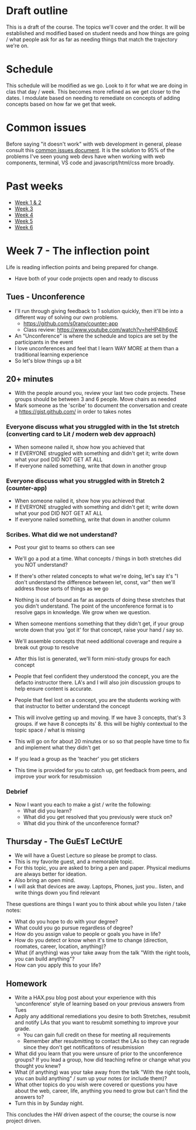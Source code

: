 # Draft outline
This is a draft of the course. The topics we'll cover and the order. It will be established and modified based on student needs and how things are going / what people ask for as far as needing things that match the trajectory we're on.

# Schedule
This schedule will be modified as we go. Look to it for what we are doing in clas that day / week. This becomes more refined as we get closer to the dates. I modulate based on needing to remediate on concepts of adding concepts based on how far we get that week.

# Common issues
Before saying "it doesn't work" with web development in general, please consult this [common issues document](common-issues.md). It is the solution to 95% of the problems I've seen young web devs have when working with web components, terminal, VS code and javascript/html/css more broadly.

# Past weeks
- [Week 1 & 2](sp25/week-1-2.md)
- [Week 3](sp25/week-3.md)
- [Week 4](sp25/week-4.md)
- [Week 5](sp25/week-5.md)
- [Week 6](sp25/week-6.md)

# Week 7 - The inflection point
Life is reading inflection points and being prepared for change.
- Have both of your code projects open and ready to discuss
## Tues - Unconference
- I'll run through giving feedback to 1 solution quickly, then it'll be into a different way of solving our own problems.
  - https://github.com/s0rany/counter-app
  - Class review: https://www.youtube.com/watch?v=heHP4lh6gvE
- An "Unconference" is where the schedule and topics are set by the participants in the event
- I love unconferences and feel that I learn WAY MORE at them than a traditional learning experience
- So let's blow things up a bit

## 20+ minutes
- With the people around you, review your last two code projects. These groups should be between 3 and 6 people. Move chairs as needed
- Mark someone as the 'scribe' to document the conversation and create a https://gist.github.com/ in order to takes notes

### Everyone discuss what you struggled with in the 1st stretch (converting card to Lit / modern web dev approach)

- When someone nailed it, show how you achieved that
- If EVERYONE struggled with something and didn't get it; write down what your pod DID NOT GET AT ALL
- If everyone nailed something, write that down in another group

### Everyone discuss what you struggled with in Stretch 2 (counter-app)

- When someone nailed it, show how you achieved that
- If EVERYONE struggled with something and didn't get it; write down what your pod DID NOT GET AT ALL
- If everyone nailed something, write that down in another column

### Scribes. What did we not understand?
- Post your gist to teams so others can see
- We'll go a pod at a time. What concepts / things in both stretches did you NOT understand?
- If there's other related concepts to what we're doing, let's say it's "I don't understand the difference between let, const, var" then we'll address those sorts of things as we go
- Nothing is out of bound as far as aspects of doing these stretches that you didn't understand. The point of the unconference format is to resolve gaps in knowledge. We grow when we question.
- When someone mentions something that they didn't get, if your group wrote down that you 'got it' for that concept, raise your hand / say so.
- We'll assemble concepts that need additional coverage and require a break out group to resolve
- After this list is generated, we'll form mini-study groups for each concept
- People that feel confident they understood the concept, you are the defacto instructor there. LA's and I will also join discussion groups to help ensure content is accurate.
- People that feel lost on a concept, you are the students working with that instructor to better understand the concept

- This will involve getting up and moving. If we have 3 concepts, that's 3 groups. if we have 8 concepts its' 8. this will be highly contextual to the topic space / what is missing
- This will go on for about 20 minutes or so so that people have time to fix and implement what they didn't get
- If you lead a group as the 'teacher' you get stickers
- This time is provided for you to catch up, get feedback from peers, and improve your work for resubmission

### Debrief
- Now I want you each to make a gist / write the following:
  - What did you learn?
  - What did you get resolved that you previously were stuck on?
  - What did you think of the unconference format?


## Thursday - The GuEsT LeCtUrE
- We will have a Guest Lecture so please be prompt to class.
- This is my favorite guest, and a memorable topic.
- For this topic, you are asked to bring a pen and paper. Physical mediums are always better for ideation.
- Also bring an open mind.
- I will ask that devices are away. Laptops, Phones, just you.. listen, and write things down you find relevant

These questions are things I want you to think about while you listen / take notes:

- What do you hope to do with your degree?
- What could you go pursue regardless of degree?
- How do you assign value to people or goals you have in life?
- How do you detect or know when it's time to change (direction, roomates, career, location, anything)?
- What (if anything) was your take away from the talk "With the right tools, you can build anything"?
- How can you apply this to your life?

## Homework
- Write a HAX.psu blog post about your experience with this 'unconference' style of learning based on your previous answers from Tues
- Apply any additional remediations you desire to both Stretches, resubmit and notify LAs that you want to resubmit something to improve your grade.
  - You can gain full credit on these for meeting all requirements
  - Remember after resubmitting to contact the LAs so they can regrade since they don't get notificatitons of resubmission
- What did you learn that you were unsure of prior to the unconference groups? If you lead a group, how did teaching refine or change what you thought you knew?
- What (if anything) was your take away from the talk "With the right tools, you can build anything" / sum up your notes (or include them)?
- What other topics do you wish were covered or questions you have about the web, career, life, anything you need to grow but can't find the answers to?
- Turn this in by Sunday night.

This concludes the HW driven aspect of the course; the course is now project driven.

